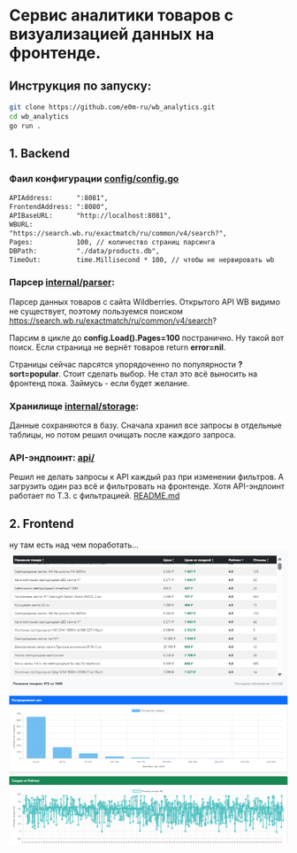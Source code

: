 # Сервис аналитики товаров с визуализацией данных на фронтенде. #

## Инструкция по запуску:
```bash
git clone https://github.com/e0m-ru/wb_analytics.git
cd wb_analytics
go run .
```

## 1. Backend
  ### Фаил конфигурации [config/config.go](./config/config.go)
  ```
APIAddress:      ":8081",
FrontendAddress: ":8080",
APIBaseURL:      "http://localhost:8081",
WBURL:           "https://search.wb.ru/exactmatch/ru/common/v4/search?",
Pages:           100, // количество страниц парсинга
DBPath:          "./data/products.db",
TimeOut:         time.Millisecond * 100, // чтобы не нервировать wb
  ```

  ### Парсер [internal/parser](./internal/parser/parser.go):
Парсер данных товаров с сайта Wildberries.
Открытого API WB видимо не существует, поэтому пользуемся поиском https://search.wb.ru/exactmatch/ru/common/v4/search?
    
Парсим в цикле до __config.Load().Pages=100__ постранично. Ну такой вот поиск. Если страница не вернёт товаров return __error=nil__. 

Страницы сейчас парсятся упорядоченно по популярности __?sort=popular__. Стоит сделать выбор. Не стал это всё выносить на фронтенд пока. Займусь - если будет желание.
    

  ### Хранилище [internal/storage](./internal/storage/storage.go):
Данные сохраняются в базу. Сначала хранил все запросы в отдельные таблицы, но потом решил очищать после каждого запроса. 

  ### API-эндпоинт: [api/](./api/)
Решил не делать запросы к API каждый раз при изменении фильтров. А загрузить один раз всё и фильтровать на фронтенде. Хотя API-эндпоинт работает по Т.З. с фильтрацией. [README.md](./api/README.md)

## 2. Frontend
ну там есть над чем поработать...
![alt text](screenshot.png)